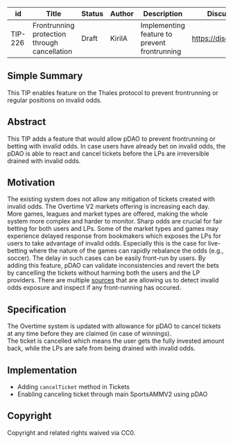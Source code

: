 
| id      | Title | Status | Author | Description | Discussions to | Created |
| ----------- | ----------- | ----------- | ----------- | ----------- | ----------- | ----------- |
| TIP-226 | Frontrunning protection through cancellation | Draft | KirilA |  Implementing feature to prevent frontrunning | https://discord.gg/thales | 2024-09-20

## Simple Summary

This TIP enables feature on the Thales protocol to prevent frontrunning or regular positions on invalid odds. 

## Abstract

This TIP adds a feature that would allow pDAO to prevent frontrunning or betting with invalid odds. In case users have already bet on invalid odds, the pDAO is able to react and cancel tickets before the LPs are irreversible drained with invalid odds.

## Motivation  

The existing system does not allow any mitigation of tickets created with invalid odds. The Overtime V2 markets offering is increasing each day. More games, leagues and market types are offered, making the whole system more complex and harder to monitor. Sharp odds are crucial for fair betting for both users and LPs. Some of the market types and games may experience delayed response from bookmakers which exposes the LPs for users to take advantage of invalid odds. Especially this is the case for live-betting where the nature of the games can rapidly rebalance the odds (e.g., soccer). The delay in such cases can be easily front-run by users. 
By adding this feature, pDAO can validate inconsistencies and revert the bets by cancelling the tickets without harming both the users and the LP providers. There are multiple [sources](https://betsapi.com/) that are allowing us to detect invalid odds exposure and inspect if any front-running has occured.

## Specification 

The Overtime system is updated with allowance for pDAO to cancel tickets at any time before they are claimed (in case of winnings).  
The ticket is cancelled which means the user gets the fully invested amount back, while the LPs are safe from being drained with invalid odds.

## Implementation

- Adding `cancelTicket` method in Tickets
- Enabling canceling ticket through main SportsAMMV2 using pDAO

## Copyright
 
Copyright and related rights waived via CC0.
